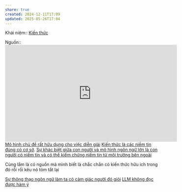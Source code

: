 ```yaml
---
share: true
created: 2024-12-11T17:09
updated: 2025-05-26T17:04
---
```

Khái niệm:: [Kiến thức](../../../../%CE%9E%20Kh%C3%A1i%20ni%E1%BB%87m/Ki%E1%BA%BFn%20th%E1%BB%A9c.md)

Nguồn:: <iframe width="560" height="315" src="https://www.youtube.com/embed/6Lxk9NMeWHg" title="YouTube video player" frameborder="0" allow="accelerometer; autoplay; clipboard-write; encrypted-media; gyroscope; picture-in-picture; web-share" referrerpolicy="strict-origin-when-cross-origin" allowfullscreen></iframe>
[Mô hình chủ đề rất hữu dụng cho việc diễn giải](../../../../../%F0%9F%93%9CT%C3%A0i%20nguy%C3%AAn/L%C4%A9nh%20v%E1%BB%B1c/Khoa%20h%E1%BB%8Dc%20d%E1%BB%AF%20li%E1%BB%87u/Ph%C3%A2n%20t%C3%ADch%20xu%20h%C6%B0%E1%BB%9Bng,%20x%E1%BB%AD%20l%C3%BD%20ng%C3%B4n%20ng%E1%BB%AF%20t%E1%BB%B1%20nhi%C3%AAn/M%C3%B4%20h%C3%ACnh%20ch%E1%BB%A7%20%C4%91%E1%BB%81.%20Nh%C3%A2n%20v%C4%83n%20s%E1%BB%91/M%C3%B4%20h%C3%ACnh%20ch%E1%BB%A7%20%C4%91%E1%BB%81%20r%E1%BA%A5t%20h%E1%BB%AFu%20d%E1%BB%A5ng%20cho%20vi%E1%BB%87c%20di%E1%BB%85n%20gi%E1%BA%A3i.md)
[Kiến thức là các niềm tin đúng có cơ sở](../../../../Ngh%C4%A9%20v%E1%BB%81%20vi%E1%BB%87c%20ngh%C4%A9/H%E1%BB%8Dc%20t%E1%BA%ADp,%20hi%E1%BB%83u%20bi%E1%BA%BFt/Ki%E1%BA%BFn%20th%E1%BB%A9c%20l%C3%A0%20c%C3%A1c%20ni%E1%BB%81m%20tin%20%C4%91%C3%BAng%20c%C3%B3%20c%C6%A1%20s%E1%BB%9F.md). [Sự khác biệt giữa con người và mô hình ngôn ngữ lớn là con người có niềm tin và có thể kiểm chứng niềm tin từ môi trường bên ngoài](../Ch%E1%BB%A7%20th%E1%BB%83%20t%C3%ADnh/S%E1%BB%B1%20kh%C3%A1c%20bi%E1%BB%87t%20gi%E1%BB%AFa%20con%20ng%C6%B0%E1%BB%9Di%20v%C3%A0%20m%C3%B4%20h%C3%ACnh%20ng%C3%B4n%20ng%E1%BB%AF%20l%E1%BB%9Bn%20l%C3%A0%20con%20ng%C6%B0%E1%BB%9Di%20c%C3%B3%20ni%E1%BB%81m%20tin%20v%C3%A0%20c%C3%B3%20th%E1%BB%83%20ki%E1%BB%83m%20ch%E1%BB%A9ng%20ni%E1%BB%81m%20tin%20t%E1%BB%AB%20m%C3%B4i%20tr%C6%B0%E1%BB%9Dng%20b%C3%AAn%20ngo%C3%A0i.md)

Cùng lắm là có nguồn mà mình biết là chắc chắn có kiến thức hữu ích trong đó rồi rồi kêu nó tóm tắt lại

[Sự thông thạo ngôn ngữ làm ta có cảm giác người đó giỏi](S%E1%BB%B1%20th%C3%B4ng%20th%E1%BA%A1o%20ng%C3%B4n%20ng%E1%BB%AF%20l%C3%A0m%20ta%20c%C3%B3%20c%E1%BA%A3m%20gi%C3%A1c%20ng%C6%B0%E1%BB%9Di%20%C4%91%C3%B3%20gi%E1%BB%8Fi.md)
[LLM không đọc được hàm ý](./LLM%20kh%C3%B4ng%20%C4%91%E1%BB%8Dc%20%C4%91%C6%B0%E1%BB%A3c%20h%C3%A0m%20%C3%BD.md)